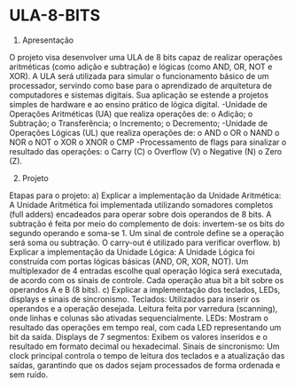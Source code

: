 # ULA-8-BITS

1. Apresentação
   
O projeto visa desenvolver uma ULA de 8 bits capaz de realizar operações
aritméticas (como adição e subtração) e lógicas (como AND, OR, NOT e XOR). A
ULA será utilizada para simular o funcionamento básico de um processador,
servindo como base para o aprendizado de arquitetura de computadores e sistemas
digitais. Sua aplicação se estende a projetos simples de hardware e ao ensino
prático de lógica digital.
-Unidade de Operações Aritméticas (UA) que realiza operações de: o Adição; o
Subtração; o Transferência; o Incremento; o Decremento;
-Unidade de Operações Lógicas (UL) que realiza operações de: o AND o OR o
NAND o NOR o NOT o XOR o XNOR o CMP
-Processamento de flags para sinalizar o resultado das operações: o Carry (C) o
Overflow (V) o Negative (N) o Zero (Z).

2. Projeto
   
Etapas para o projeto:
a) Explicar a implementação da Unidade Aritmética:
A Unidade Aritmética foi implementada utilizando somadores completos (full adders)
encadeados para operar sobre dois operandos de 8 bits. A subtração é feita por
meio do complemento de dois: invertem-se os bits do segundo operando e
soma-se 1. Um sinal de controle define se a operação será soma ou subtração.
O carry-out é utilizado para verificar overflow.
b) Explicar a implementação da Unidade Lógica:
A Unidade Lógica foi construída com portas lógicas básicas (AND, OR, XOR, NOT).
Um multiplexador de 4 entradas escolhe qual operação lógica será executada,
de acordo com os sinais de controle. Cada operação atua bit a bit sobre os
operandos A e B (8 bits).
c) Explicar a implementação dos teclados, LEDs, displays e sinais de sincronismo.
Teclados: Utilizados para inserir os operandos e a operação desejada. Leitura feita
por varredura (scanning), onde linhas e colunas são ativadas sequencialmente.
LEDs: Mostram o resultado das operações em tempo real, com cada LED
representando um bit da saída.
Displays de 7 segmentos: Exibem os valores inseridos e o resultado em formato
decimal ou hexadecimal.
Sinais de sincronismo: Um clock principal controla o tempo de leitura dos teclados e
a atualização das saídas, garantindo que os dados sejam processados de forma
ordenada e sem ruído.
